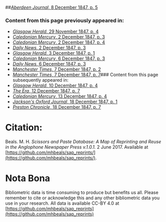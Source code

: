 ##[*Aberdeen Journal*, 8 December 1847, p. 5](https://mhbeals.github.io/sap_html/Aberdeen-Journal/Aberdeen-Journal-8-December-1847-p-5)

### Content from this page previously appeared in:
+ [*Glasgow Herald*, 29 November 1847, p. 4](https://mhbeals.github.io/sap_html/Glasgow-Herald/Glasgow-Herald-29-November-1847-p-4)
+ [*Caledonian Mercury*, 2 December 1847, p. 3](https://mhbeals.github.io/sap_html/Caledonian-Mercury/Caledonian-Mercury-2-December-1847-p-3)
+ [*Caledonian Mercury*, 2 December 1847, p. 4](https://mhbeals.github.io/sap_html/Caledonian-Mercury/Caledonian-Mercury-2-December-1847-p-4)
+ [*Daily News*, 2 December 1847, p. 3](https://mhbeals.github.io/sap_html/Daily-News/Daily-News-2-December-1847-p-3)
+ [*Glasgow Herald*, 3 December 1847, p. 1](https://mhbeals.github.io/sap_html/Glasgow-Herald/Glasgow-Herald-3-December-1847-p-1)
+ [*Caledonian Mercury*, 6 December 1847, p. 3](https://mhbeals.github.io/sap_html/Caledonian-Mercury/Caledonian-Mercury-6-December-1847-p-3)
+ [*Daily News*, 6 December 1847, p. 3](https://mhbeals.github.io/sap_html/Daily-News/Daily-News-6-December-1847-p-3)
+ [*Manchester Times*, 7 December 1847, p. 2](https://mhbeals.github.io/sap_html/Manchester-Times/Manchester-Times-7-December-1847-p-2)
+ [*Manchester Times*, 7 December 1847, p. 7](https://mhbeals.github.io/sap_html/Manchester-Times/Manchester-Times-7-December-1847-p-7)### Content from this page subsequently appeared in:
+ [*Glasgow Herald*, 10 December 1847, p. 4](https://mhbeals.github.io/sap_html/Glasgow-Herald/Glasgow-Herald-10-December-1847-p-4)
+ [*The Era*, 12 December 1847, p. 7](https://mhbeals.github.io/sap_html/The-Era/The-Era-12-December-1847-p-7)
+ [*Caledonian Mercury*, 13 December 1847, p. 4](https://mhbeals.github.io/sap_html/Caledonian-Mercury/Caledonian-Mercury-13-December-1847-p-4)
+ [*Jackson's Oxford Journal*, 18 December 1847, p. 1](https://mhbeals.github.io/sap_html/Jackson's-Oxford-Journal/Jackson's-Oxford-Journal-18-December-1847-p-1)
+ [*Preston Chronicle*, 18 December 1847, p. 7](https://mhbeals.github.io/sap_html/Preston-Chronicle/Preston-Chronicle-18-December-1847-p-7)
                    
# Citation: 

Beals. M. H. *Scissors and Paste Database: A Map of Reprinting and Reuse in the Anglophone Newspaper Press v.1.0.1.* 2 June 2017. Available at [https://github.com/mhbeals/sap_reprints/](https://github.com/mhbeals/sap_reprints/). 
                    
# Nota Bona

Bibliometric data is time consuming to produce but benefits us all. Please remember to cite or acknowledge this and any other bibliometric data you use in your research. All data is available CC-BY 4.0 at [https://github.com/mhbeals/sap_reprints](https://github.com/mhbeals/sap_reprints)